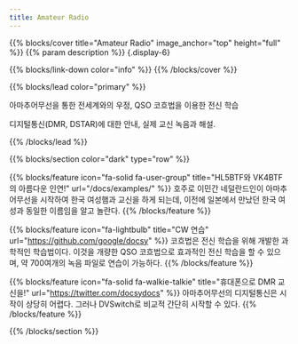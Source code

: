 ```yaml
---
title: Amateur Radio
---
```



{{% blocks/cover title="Amateur Radio" image_anchor="top" height="full" %}}
{{% param description %}}
{.display-6}



{{% blocks/link-down color="info" %}}
{{% /blocks/cover %}}

{{% blocks/lead color="primary" %}}

아마추어무선을 통한 전세계와의 우정, QSO 코흐법을 이용한 전신 학습<br>

디지털통신(DMR, DSTAR)에 대한 안내, 실제 교신 녹음과 해설.


{{% /blocks/lead %}}

{{% blocks/section color="dark" type="row" %}}

{{% blocks/feature icon="fa-solid fa-user-group" title="HL5BTF와 VK4BTF의 아름다운 인연!" url="/docs/examples/" %}}
호주로 이민간 네덜란드인이 아마추어무선을 시작하여 한국 여성햄과 교신을 하게 되는데, 이전에 일본에서 만났던 한국 여성과 동일한 이름임을 알고 놀란다.
{{% /blocks/feature %}}


{{% blocks/feature icon="fa-lightbulb" title="CW 연습" url="https://github.com/google/docsy" %}}
코흐법은 전신 학습을 위해 개발한 과학적인 학습법이다. 이것을 개량한 QSO 코흐법으로 효과적인 전신 학습을 할 수 있으며, 약 700여개의 녹음 파일로 연습이 가능하다.
{{% /blocks/feature %}}


{{% blocks/feature icon="fa-solid fa-walkie-talkie" title="휴대폰으로 DMR 교신을!" url="https://twitter.com/docsydocs" %}}
아마추어무선의 디지털통신은 시작이 상당히 어렵다. 그러나 DVSwitch로 비교적 간단히 시작할 수 있다.
{{% /blocks/feature %}}

{{% /blocks/section %}}